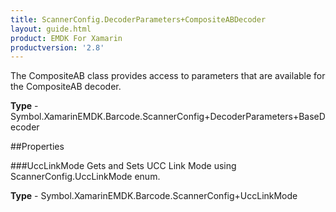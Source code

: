 ```yaml
---
title: ScannerConfig.DecoderParameters+CompositeABDecoder
layout: guide.html
product: EMDK For Xamarin 
productversion: '2.8' 
---
```

The CompositeAB class provides access to parameters that are available for the CompositeAB decoder.

**Type** - Symbol.XamarinEMDK.Barcode.ScannerConfig+DecoderParameters+BaseDecoder

##Properties

###UccLinkMode
Gets and Sets UCC Link Mode using ScannerConfig.UccLinkMode enum.

**Type** - Symbol.XamarinEMDK.Barcode.ScannerConfig+UccLinkMode

